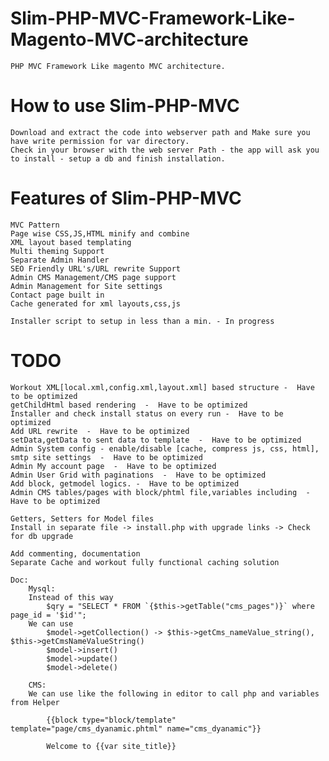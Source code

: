 Slim-PHP-MVC-Framework-Like-Magento-MVC-architecture
====================================================

	PHP MVC Framework Like magento MVC architecture.
	
How to use Slim-PHP-MVC
=======================
	Download and extract the code into webserver path and Make sure you have write permission for var directory.
	Check in your browser with the web server Path - the app will ask you to install - setup a db and finish installation.

Features of Slim-PHP-MVC
=======================
	MVC Pattern
	Page wise CSS,JS,HTML minify and combine
	XML layout based templating
	Multi theming Support
	Separate Admin Handler
	SEO Friendly URL's/URL rewrite Support
	Admin CMS Management/CMS page support
	Admin Management for Site settings
	Contact page built in
	Cache generated for xml layouts,css,js

	Installer script to setup in less than a min. - In progress

TODO
====
	Workout XML[local.xml,config.xml,layout.xml] based structure -  Have to be optimized
	getChildHtml based rendering  -  Have to be optimized
	Installer and check install status on every run -  Have to be optimized
	Add URL rewrite  -  Have to be optimized
	setData,getData to sent data to template  -  Have to be optimized
    Admin System config - enable/disable [cache, compress js, css, html], smtp site settings  -  Have to be optimized
    Admin My account page  -  Have to be optimized
    Admin User Grid with paginations  -  Have to be optimized
    Add block, getmodel logics. -  Have to be optimized
    Admin CMS tables/pages with block/phtml file,variables including  -  Have to be optimized

    Getters, Setters for Model files
    Install in separate file -> install.php with upgrade links -> Check for db upgrade

    Add commenting, documentation
    Separate Cache and workout fully functional caching solution

	Doc:
	    Mysql:
        Instead of this way
            $qry = "SELECT * FROM `{$this->getTable("cms_pages")}` where page_id = '$id'";
        We can use
            $model->getCollection() -> $this->getCms_nameValue_string(), $this->getCmsNameValueString()
            $model->insert()
            $model->update()
            $model->delete()

        CMS:
        We can use like the following in editor to call php and variables from Helper

            {{block type="block/template"  template="page/cms_dyanamic.phtml" name="cms_dyanamic"}}

            Welcome to {{var site_title}}